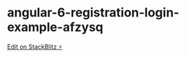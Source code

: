 # angular-6-registration-login-example-afzysq

[Edit on StackBlitz ⚡️](https://stackblitz.com/edit/angular-6-registration-login-example-afzysq)